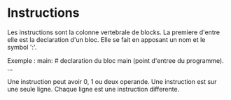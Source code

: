 # Instructions

Les instructions sont la colonne vertebrale de blocks.
La premiere d'entre elle est la declaration d'un bloc.
Elle se fait en apposant un nom et le symbol ':'.

Exemple : 
  main: # declaration du bloc main (point d'entree du programme).
  ...

Une instruction peut avoir 0, 1 ou deux operande.
Une instruction est sur une seule ligne.
Chaque ligne est une instruction differente.